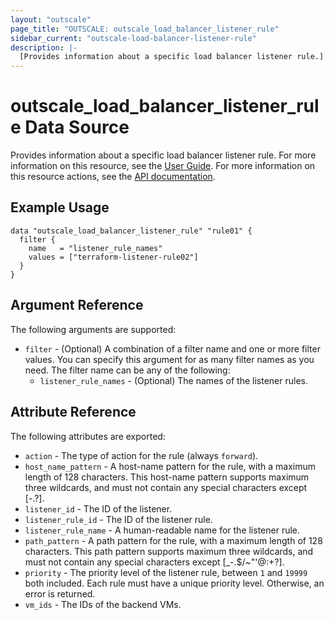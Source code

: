 ```yaml
---
layout: "outscale"
page_title: "OUTSCALE: outscale_load_balancer_listener_rule"
sidebar_current: "outscale-load-balancer-listener-rule"
description: |-
  [Provides information about a specific load balancer listener rule.]
---
```


# outscale_load_balancer_listener_rule Data Source

Provides information about a specific load balancer listener rule.
For more information on this resource, see the [User Guide](https://docs.outscale.com/en/userguide/About-Load-Balancers.html).
For more information on this resource actions, see the [API documentation](https://docs.outscale.com/api#3ds-outscale-api-listener).

## Example Usage

```hcl
data "outscale_load_balancer_listener_rule" "rule01" {
  filter {
    name   = "listener_rule_names"
    values = ["terraform-listener-rule02"]
  }
}
```

## Argument Reference

The following arguments are supported:

* `filter` - (Optional) A combination of a filter name and one or more filter values. You can specify this argument for as many filter names as you need. The filter name can be any of the following:
    * `listener_rule_names` - (Optional) The names of the listener rules.

## Attribute Reference

The following attributes are exported:

* `action` - The type of action for the rule (always `forward`).
* `host_name_pattern` - A host-name pattern for the rule, with a maximum length of 128 characters. This host-name pattern supports maximum three wildcards, and must not contain any special characters except [-.?].
* `listener_id` - The ID of the listener.
* `listener_rule_id` - The ID of the listener rule.
* `listener_rule_name` - A human-readable name for the listener rule.
* `path_pattern` - A path pattern for the rule, with a maximum length of 128 characters. This path pattern supports maximum three wildcards, and must not contain any special characters except [_-.$/~&quot;'@:+?].
* `priority` - The priority level of the listener rule, between `1` and `19999` both included. Each rule must have a unique priority level. Otherwise, an error is returned.
* `vm_ids` - The IDs of the backend VMs.
